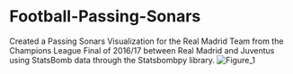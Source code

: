 # Football-Passing-Sonars
Created a Passing Sonars Visualization for the Real Madrid Team from the Champions League Final of 2016/17 between Real Madrid and Juventus using StatsBomb data through the Statsbombpy library.
![Figure_1](https://github.com/user-attachments/assets/ca0f3496-c3d4-4781-aa67-2faced485b7e)
